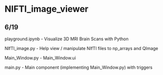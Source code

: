 # NIFTI_image_viewer


## 6/19
playground.ipynb - Visualize 3D MRI Brain Scans with Python

NIfTI_image.py - Help view / manipulate NIfTI files to np_arrays and QImage

Main_Window.py - Main_Window.ui

main.py - Main component (implementing Main_Window.py) with triggers
